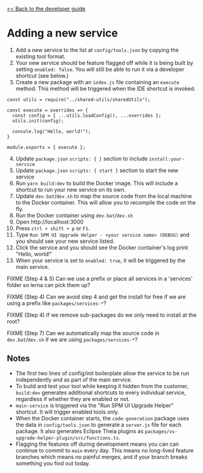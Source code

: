 [<< Back to the developer guide](../developer_guide.md)

# Adding a new service

1. Add a new service to the list at `config/tools.json` by copying the existing tool format.
2. Your new service should be feature flagged off while it is being built by setting `enabled: false`. You will still be able to run it via a developer shortcut (see below.)
3. Create a new package with an `index.js` file containing an `execute` method. This method will be triggered when the IDE shortcut is invoked.
```
const utils = require("../shared-utils/sharedUtils");

const execute = overrides => {
  const config = { ...utils.loadConfig(), ...overrides };
  utils.init(config);

  console.log("Hello, world!");
}

module.exports = { execute };
```
4. Update `package.json` `scripts: { }` section to include `install:your-service`
5. Update `package.json` `scripts: { start }` section to start the new service
6. Run `yarn build:dev` to build the Docker image. This will include a shortcut to run your new service on its own.
7. Update `dev.bat`/`dev.sh` to map the source code from the local machine to the Docker container. This will allow you to recompile the code on the fly.
8. Run the Docker container using `dev.bat`/`dev.sh`
9. Open http://localhost:3000
10. Press `ctrl + shift + p` or `F1`.
11. Type `Run SPM UI Upgrade Helper - <your service name> (DEBUG)` and you should see your new service listed.
12. Click the service and you should see the Docker container's log print "Hello, world!"
13. When your service is set to `enabled: true`, it will be triggered by the main service.

FIXME (Step 4 & 5) Can we use a prefix or place all services in a 'services' folder so lerna can pick them up?

FIXME (Step 4) Can we avoid step 4 and get the install for free if we are using a prefix like `packages/services-*`?

FIXME (Step 4) If we remove sub-packages do we only need to install at the root?

FIXME (Step 7) Can we automatically map the source code in `dev.bat`/`dev.sh` if we are using `packages/services-*`?

## Notes

- The first two lines of config/init boilerplate allow the service to be run independently and as part of the main service.
- To build and test your tool while keeping it hidden from the customer, `build:dev` generates additional shortcuts to every individual service, regardless if whether they are enabled or not.
- `main-service` is triggered via the "Run SPM UI Upgrade Helper" shortcut. It will trigger enabled tools only.
- When the Docker container starts, the `code-generation` package uses the data in `config/tools.json` to generate a `server.js` file for each package. It also generates Eclipse Theia plugins as `packages/vs-upgrade-helper-plugin/src/functions.ts`.
- Flagging the features off during development means you can can continue to commit to `main` every day. This means no long-lived feature branches which means no painful merges, and if your branch breaks something you find out today.
